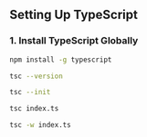 ## Setting Up TypeScript

### 1. Install TypeScript Globally

```bash
npm install -g typescript

tsc --version

tsc --init

tsc index.ts

tsc -w index.ts

